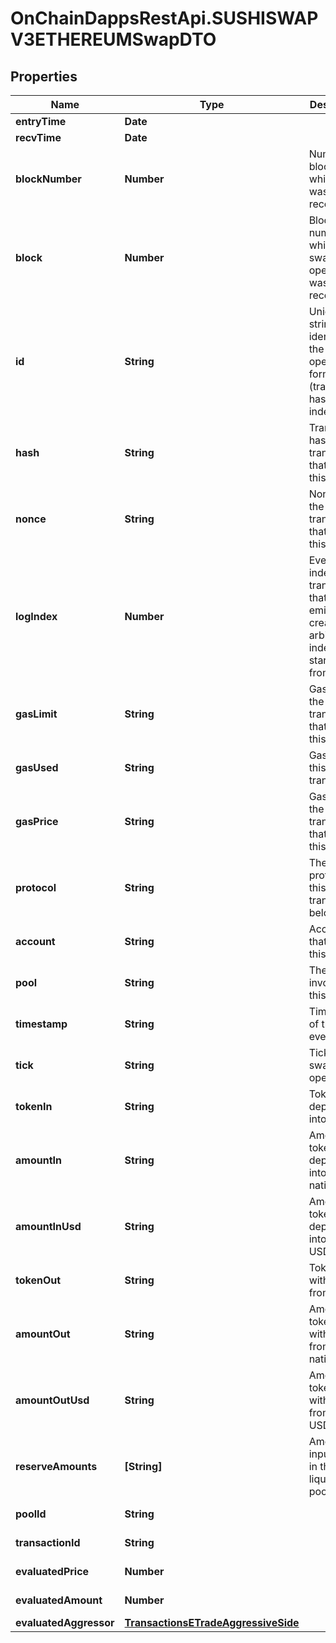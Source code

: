 # OnChainDappsRestApi.SUSHISWAPV3ETHEREUMSwapDTO

## Properties

Name | Type | Description | Notes
------------ | ------------- | ------------- | -------------
**entryTime** | **Date** |  | [optional] 
**recvTime** | **Date** |  | [optional] 
**blockNumber** | **Number** | Number of block in which entity was recorded. | [optional] 
**block** | **Number** | Block number in which the swap operation was recorded. | [optional] 
**id** | **String** | Unique string identifier of the swap operation, format: (transaction hash)-(log index). | [optional] 
**hash** | **String** | Transaction hash of the transaction that emitted this event. | [optional] 
**nonce** | **String** | Nonce of the transaction that emitted this event. | [optional] 
**logIndex** | **Number** | Event log index. For transactions that don&#39;t emit event, create arbitrary index starting from 0. | [optional] 
**gasLimit** | **String** | Gas limit of the transaction that emitted this event. | [optional] 
**gasUsed** | **String** | Gas used in this transaction. | [optional] 
**gasPrice** | **String** | Gas price of the transaction that emitted this event. | [optional] 
**protocol** | **String** | The protocol this transaction belongs to. | [optional] 
**account** | **String** | Account that emitted this event. | [optional] 
**pool** | **String** | The pool involving this event. | [optional] 
**timestamp** | **String** | Timestamp of this event. | [optional] 
**tick** | **String** | Tick of the swap operation. | [optional] 
**tokenIn** | **String** | Token deposited into pool. | [optional] 
**amountIn** | **String** | Amount of token deposited into pool in native units. | [optional] 
**amountInUsd** | **String** | Amount of token deposited into pool in USD. | [optional] 
**tokenOut** | **String** | Token withdrawn from pool. | [optional] 
**amountOut** | **String** | Amount of token withdrawn from pool in native units. | [optional] 
**amountOutUsd** | **String** | Amount of token withdrawn from pool in USD. | [optional] 
**reserveAmounts** | **[String]** | Amount of input tokens in the liquidity pool. | [optional] 
**poolId** | **String** |  | [optional] [readonly] 
**transactionId** | **String** |  | [optional] [readonly] 
**evaluatedPrice** | **Number** |  | [optional] [readonly] 
**evaluatedAmount** | **Number** |  | [optional] [readonly] 
**evaluatedAggressor** | [**TransactionsETradeAggressiveSide**](TransactionsETradeAggressiveSide.md) |  | [optional] 



